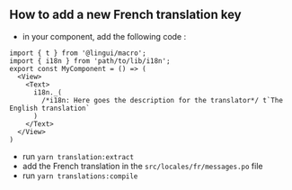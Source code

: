 ## How to add a new French translation key

- in your component, add the following code :

```
import { t } from '@lingui/macro';
import { i18n } from 'path/to/lib/i18n';
export const MyComponent = () => (
  <View>
    <Text>
      i18n._(
        /*i18n: Here goes the description for the translator*/ t`The English translation`
      )
    </Text>
  </View>
)
```

- run `yarn translation:extract`
- add the French translation in the `src/locales/fr/messages.po` file
- run `yarn translations:compile`
